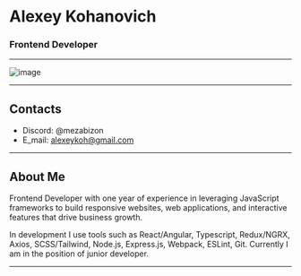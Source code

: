 # Alexey Kohanovich

### Frontend Developer

---

![image](https://alexeykoh.github.io/OpenToWork/assets/images/photo.jpg)

---


## Contacts

-   Discord: @mezabizon
-   E_mail: alexeykoh@gmail.com

---

## About Me

Frontend Developer with one year of experience in leveraging JavaScript frameworks to build responsive websites, web applications, and interactive features that drive business growth.


In development I use tools such as React/Angular, Typescript, Redux/NGRX, Axios, SCSS/Tailwind, Node.js, Express.js, Webpack, ESLint, Git. Currently I am in the position of junior developer.

---